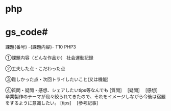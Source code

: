 # php

# gs_code# 

課題{番号} -{課題内容}-
T10 PHP3

①課題内容（どんな作品か）
社会運動記録

②工夫した点・こだわった点


③難しかった点・次回トライしたいこと(又は機能)


④質問・疑問・感想、シェアしたいtips等なんでも
[質問]　
[疑問]　
[感想]　卒業製作のテーマが段々絞られてきたので、それをイメージしながら今後は宿題をするように意識したい。
[tips]　
[参考記事]　


